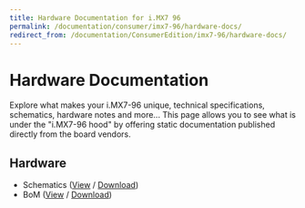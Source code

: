 ```yaml
---
title: Hardware Documentation for i.MX7 96
permalink: /documentation/consumer/imx7-96/hardware-docs/
redirect_from: /documentation/ConsumerEdition/imx7-96/hardware-docs/
---
```

# Hardware Documentation

Explore what makes your i.MX7-96 unique, technical specifications, schematics, hardware notes and more... This page allows you to see what is under the "i.MX7-96 hood" by offering static documentation published directly from the board vendors.

## Hardware

- Schematics ([View](https://github.com/96boards/documentation/blob/master/consumer/imx7-96/hardware-docs/files/iMX7-96-schematics.pdf) / [Download](https://github.com/96boards/documentation/raw/master/consumer/imx7-96/hardware-docs/files/iMX7-96-schematics.pdf))
- BoM ([View](https://github.com/96boards/documentation/blob/master/consumer/imx7-96/hardware-docs/files/iMX7-96-bom.pdf) / [Download](https://github.com/96boards/documentation/raw/master/consumer/imx7-96/hardware-docs/files/iMX7-96-bom.pdf))
